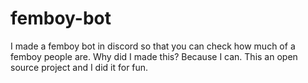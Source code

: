 # femboy-bot
I made a femboy bot in discord so that you can check how much of a femboy people are. Why did I made this? Because I can. This an open source project and I did it for fun.
